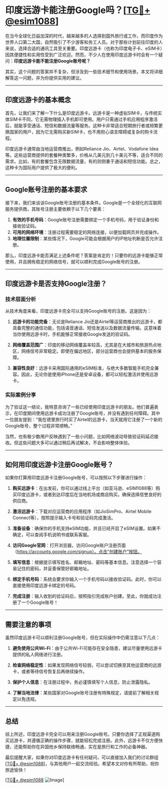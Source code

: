 # 印度远游卡能注册Google吗？[[TG💪+ @esim1088](https://t.me/s/esim1088)]

在当今全球化日益加深的时代，越来越多的人选择到国外旅行或工作，而印度作为世界人口第二大国，自然吸引了不少游客和务工人员。对于那些计划前往印度的人来说，选择合适的通讯工具至关重要。印度远游卡（也称为印度电子卡、eSIM卡）因其便捷性和实用性受到广泛欢迎。然而，不少人在使用印度远游卡时会有一个疑问：**印度远游卡能不能注册Google账号呢？**

其实，这个问题的答案并不复杂，但涉及到一些技术细节和使用场景。本文将详细解答这一问题，并为你提供实用的建议。

---

## 印度远游卡的基本概念

首先，让我们来了解一下什么是印度远游卡。远游卡是一种虚拟SIM卡，与传统实体SIM卡不同，它无需物理插入手机即可使用。用户只需通过手机应用程序激活后，就能享受通话、短信和数据流量等服务。这种卡非常适合短期旅行者或频繁更换国家的用户，因为它无需购买新SIM卡，也不用担心语言障碍或复杂的购卡流程。

印度远游卡通常由当地运营商推出，例如Reliance Jio、Airtel、Vodafone Idea等。这些运营商提供的套餐种类繁多，价格从几美元到几十美元不等，适合不同的需求。比如，有的套餐包含无限数据流量，有的则侧重于通话和短信功能。总之，这种卡为国际用户提供了极大的便利。

---

## Google账号注册的基本要求

接下来，我们来谈谈Google账号注册的基本条件。Google是一个全球化的互联网服务提供商，其账号注册主要依赖于以下几个要素：

1. **有效的手机号码**：Google账号注册需要绑定一个手机号码，用于验证身份和接收验证码。
2. **可用的网络环境**：注册过程需要稳定的网络连接，以便加载网页并完成操作。
3. **地理位置限制**：某些情况下，Google可能会根据用户的IP地址判断是否允许注册。

那么，印度远游卡能否满足上述条件呢？答案是肯定的！只要你的远游卡能够正常使用，并且拥有稳定的网络信号，就可以顺利完成Google账号的注册。

---

## 印度远游卡是否支持Google注册？

### 技术层面分析

从技术角度来看，印度远游卡完全可以支持Google账号的注册。这是因为：

1. **远游卡的功能完备**：无论是Reliance Jio还是Airtel等运营商推出的远游卡，都具备完整的通信功能，包括语音通话、短信发送以及数据流量传输。这意味着当你使用远游卡时，手机能够正常接收Google发送的验证码。
   
2. **网络覆盖范围广**：印度的移动网络覆盖率较高，尤其是在大城市和旅游热点地区，网络信号非常稳定。即使在偏远地区，部分运营商也会提供基本的服务保障。

3. **兼容性良好**：远游卡采用国际通用的eSIM标准，与绝大多数智能手机完全兼容。因此，无论你是使用iPhone还是安卓设备，都可以轻松激活并使用远游卡。

### 实际案例分享

为了验证这一结论，我特意咨询了一些已经使用印度远游卡的朋友。他们普遍表示，在印度期间使用远游卡成功注册了Google账号，并没有遇到任何障碍。其中一位朋友提到：“我在德里旅行时买了Airtel的远游卡，当天就用它注册了一个新的Google账号，整个过程非常顺畅。”

当然，也有极少数用户反映遇到了一些小问题，比如网络波动导致验证码延迟接收。但这些问题大多可以通过稍后再试解决，不会影响整体体验。

---

## 如何用印度远游卡注册Google账号？

如果你打算用印度远游卡注册Google账号，可以按照以下步骤进行操作：

1. **购买远游卡**：在出发前，你可以通过线上平台（如亚马逊、eSIM1088等）购买印度远游卡，或者到达印度后在当地机场或商店购买。确保选择信誉良好的供应商。

2. **激活远游卡**：下载对应运营商的应用程序（如JioSimPro、Airtel Mobile Connect等），按照提示输入卡号和验证码完成激活。

3. **准备设备**：确保你的手机支持eSIM功能，并且已经开启了eSIM设置。如果不确定，可以查阅手机说明书或联系客服。

4. **访问Google官网**：打开浏览器，访问Google账户注册页面（https://accounts.google.com/signup）。点击“创建账户”按钮。

5. **填写信息**：根据提示填写姓名、邮箱地址、密码等基本信息。注意选择一个容易记住的密码，并妥善保管好邮箱地址。

6. **绑定手机号码**：系统会要求你输入一个手机号码以接收验证码。此时，你可以直接使用印度远游卡绑定的号码。

7. **完成注册**：输入收到的验证码后，按照指引完成账户创建。至此，你就成功注册了一个Google账号！

---

## 需要注意的事项

虽然印度远游卡可以顺利注册Google账号，但在实际操作中仍需注意以下几点：

1. **避免使用公共Wi-Fi**：由于公共Wi-Fi可能存在安全隐患，建议尽量使用远游卡提供的私人网络进行注册。

2. **检查网络稳定性**：如果发现网络信号较弱，可以尝试切换至其他运营商的远游卡，或者等待信号恢复后再继续操作。

3. **保护个人信息**：在注册过程中，务必谨慎填写个人信息，防止泄露隐私。

4. **了解当地法律**：某些国家对Google账号注册有特殊规定，请提前了解相关规定以免违规。

---

## 总结

综上所述，印度远游卡完全可以用来注册Google账号。只要你选择了正规渠道购买远游卡，并遵循正确的操作步骤，就能轻松完成注册。此外，远游卡不仅方便快捷，还能帮助你在异国他乡保持联络畅通，实在是旅行和工作的必备神器。

最后提醒大家，如果你对印度远游卡有任何疑问，可以直接加入我们的讨论群组[[TG💪+ @esim1088](https://t.me/s/esim1088)]，与其他用户一起交流经验。希望本文对你有所帮助，祝你旅途愉快！

[[TG💪+ @esim1088](https://t.me/s/esim1088) ![Image](https://i.postimg.cc/4NQfJmqS/Snipaste-2025-05-13-00-14-12.png)]